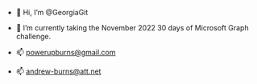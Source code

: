 - 👋 Hi, I’m @GeorgiaGit

- 🌱 I’m currently taking the November 2022 30 days of Microsoft Graph challenge.

- 📫 powerupburns@gmail.com
- 📫 andrew-burns@att.net

<!---
GeorgiaGit/GeorgiaGit is a ✨ special ✨ repository because its `README.md` (this file) appears on your GitHub profile.
You can click the Preview link to take a look at your changes.
--->
